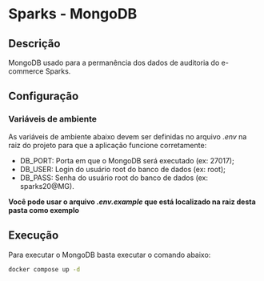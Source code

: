 # Sparks - MongoDB

## Descrição

MongoDB usado para a permanência dos dados de auditoria do e-commerce Sparks.

## Configuração

### Variáveis de ambiente

As variáveis de ambiente abaixo devem ser definidas no arquivo _.env_ na raiz do projeto para que a aplicação funcione corretamente:

- DB_PORT: Porta em que o MongoDB será executado (ex: 27017);
- DB_USER: Login do usuário root do banco de dados (ex: root);
- DB_PASS: Senha do usuário root do banco de dados (ex: sparks20@MG).

**Você pode usar o arquivo _.env.example_ que está localizado na raiz desta pasta como exemplo**

## Execução

Para executar o MongoDB basta executar o comando abaixo:

```bash
docker compose up -d
```
